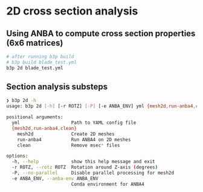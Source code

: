 # 2D cross section analysis

## Using ANBA to compute cross section properties (6x6 matrices)

```bash
# after running b3p build
# b3p build blade_test.yml
b3p 2d blade_test.yml
```

## Section analysis substeps

```bash
❯ b3p 2d -h
usage: b3p 2d [-h] [-r ROTZ] [-P] [-e ANBA_ENV] yml {mesh2d,run-anba4,clean} ...

positional arguments:
  yml                   Path to YAML config file
  {mesh2d,run-anba4,clean}
    mesh2d              Create 2D meshes
    run-anba4           Run ANBA4 on 2D meshes
    clean               Remove msec* files

options:
  -h, --help            show this help message and exit
  -r ROTZ, --rotz ROTZ  Rotation around Z-axis (degrees)
  -P, --no-parallel     Disable parallel processing for mesh2d
  -e ANBA_ENV, --anba-env ANBA_ENV
                        Conda environment for ANBA4
```

